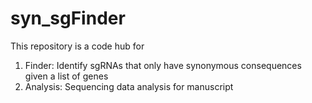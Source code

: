 # syn_sgFinder
This repository is a code hub for 
1) Finder: Identify sgRNAs that only have synonymous consequences given a list of genes
2) Analysis: Sequencing data analysis for manuscript
